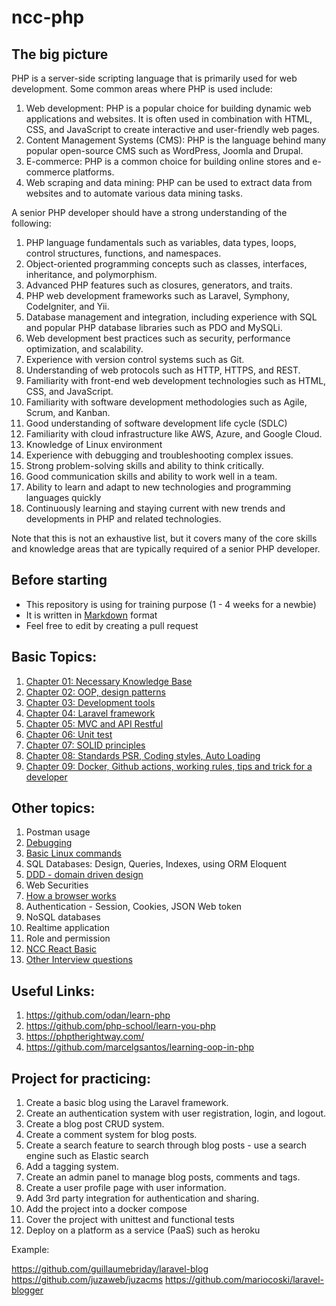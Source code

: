 # ncc-php

## The big picture

PHP is a server-side scripting language that is primarily used for web development. Some common areas where PHP is used include:

1. Web development: PHP is a popular choice for building dynamic web applications and websites. It is often used in combination with HTML, CSS, and JavaScript to create interactive and user-friendly web pages.
2. Content Management Systems (CMS): PHP is the language behind many popular open-source CMS such as WordPress, Joomla and Drupal.
3. E-commerce: PHP is a common choice for building online stores and e-commerce platforms. 
4. Web scraping and data mining: PHP can be used to extract data from websites and to automate various data mining tasks.

A senior PHP developer should have a strong understanding of the following:

1. PHP language fundamentals such as variables, data types, loops, control structures, functions, and namespaces.
2. Object-oriented programming concepts such as classes, interfaces, inheritance, and polymorphism.
3. Advanced PHP features such as closures, generators, and traits.
4. PHP web development frameworks such as Laravel, Symphony, CodeIgniter, and Yii.
5. Database management and integration, including experience with SQL and popular PHP database libraries such as PDO and MySQLi.
6. Web development best practices such as security, performance optimization, and scalability.
7. Experience with version control systems such as Git.
8. Understanding of web protocols such as HTTP, HTTPS, and REST.
9. Familiarity with front-end web development technologies such as HTML, CSS, and JavaScript.
10. Familiarity with software development methodologies such as Agile, Scrum, and Kanban.
11. Good understanding of software development life cycle (SDLC)
12. Familiarity with cloud infrastructure like AWS, Azure, and Google Cloud.
13. Knowledge of Linux environment
14. Experience with debugging and troubleshooting complex issues.
15. Strong problem-solving skills and ability to think critically.
16. Good communication skills and ability to work well in a team.
17. Ability to learn and adapt to new technologies and programming languages quickly
18. Continuously learning and staying current with new trends and developments in PHP and related technologies.

Note that this is not an exhaustive list, but it covers many of the core skills and knowledge areas that are typically required of a senior PHP developer.

## Before starting

- This repository is using for training purpose (1 - 4 weeks for a newbie)
- It is written in [Markdown](https://www.markdownguide.org/getting-started/) format
- Feel free to edit by creating a pull request

## Basic Topics:

1. [Chapter 01: Necessary Knowledge Base](./basic/Chapter-01-necessary-knowledge-base.md)  
2. [Chapter 02: OOP, design patterns](./basic/Chapter-02-oop-design-pattern.md)  
3. [Chapter 03: Development tools](./basic/Chapter-03-development-tools.md)
4. [Chapter 04: Laravel framework](./basic/Chapter-04-Laravel-framework.md)
5. [Chapter 05: MVC and API Restful](./basic/Chapter-05-MVC-API-RESTful.md)
6. [Chapter 06: Unit test](./basic/Chapter-06-unittest.md)
7. [Chapter 07: SOLID principles](./basic/Chapter-07-SOLID-principles.md)
8. [Chapter 08: Standards PSR, Coding styles, Auto Loading](./basic/Chapter-08-standards-psr-coding-styles-autoloading.md)  
9. [Chapter 09: Docker, Github actions, working rules, tips and trick for a developer](./basic/Chapter-09-CI-CD-Working-rules.md) 

## Other topics:

1. Postman usage
2. [Debugging](./others/debugging.md)
3. [Basic Linux commands](https://github.com/MichaelCade/90DaysOfDevOps/blob/main/2022/Days/day15.md)
4. SQL Databases: Design, Queries, Indexes, using ORM Eloquent
5. [DDD - domain driven design](https://github.com/nccasia/ncc-php-bdd)
6. Web Securities
7. [How a browser works](https://github.com/nccasia/ncc-python-learning/blob/main/web/how_web_works.md)
8. Authentication - Session, Cookies, JSON Web token
9. NoSQL databases
10. Realtime application
11. Role and permission
12. [NCC React Basic](https://nccasia.github.io/ncc-react-basic/)
13. [Other Interview questions](./others/interview.md)

## Useful Links:

1. https://github.com/odan/learn-php
2. https://github.com/php-school/learn-you-php
3. https://phptherightway.com/
4. https://github.com/marcelgsantos/learning-oop-in-php

## Project for practicing:

1. Create a basic blog using the Laravel framework.
2. Create an authentication system with user registration, login, and logout.
3. Create a blog post CRUD system.
4. Create a comment system for blog posts.
5. Create a search feature to search through blog posts - use a search engine such as Elastic search
6. Add a tagging system.
7. Create an admin panel to manage blog posts, comments and tags.
8. Create a user profile page with user information.
9. Add 3rd party integration for authentication and sharing.
10. Add the project into a docker compose
11. Cover the project with unittest and functional tests
12. Deploy on a platform as a service (PaaS) such as heroku

Example:

https://github.com/guillaumebriday/laravel-blog
https://github.com/juzaweb/juzacms
https://github.com/mariocoski/laravel-blogger
